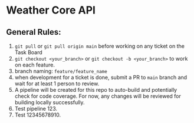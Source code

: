 # Weather Core API 

## General Rules:
1. `git pull` or `git pull origin main` before working on any ticket on the Task Board
2. `git checkout <your_branch>` or `git checkout -b <your_branch>` to work on each feature.
3. branch naming: `feature/feature_name`
4. when development for a ticket is done, submit a PR to `main` branch and wait for at least 1 person to review.
5. A pipeline will be created for this repo to auto-build and potentially check for code coverage. For now, any changes will be reviewed for building locally successfully.
6. Test pipeline 123.
7. Test 12345678910.